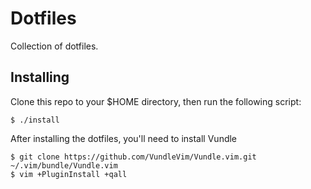 # Dotfiles

Collection of dotfiles.

## Installing

Clone this repo to your $HOME directory, then run the following script:

```
$ ./install
```

After installing the dotfiles, you'll need to install Vundle

```
$ git clone https://github.com/VundleVim/Vundle.vim.git ~/.vim/bundle/Vundle.vim
$ vim +PluginInstall +qall
```